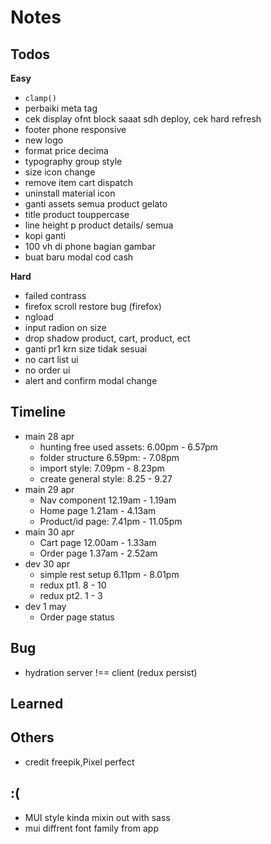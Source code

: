 # Notes

## Todos
**Easy**
- `clamp()`
- perbaiki meta tag
- cek display ofnt block saaat sdh deploy, cek hard refresh
- footer phone responsive
- new logo
- format price decima
- typography group style
- size icon change
- remove item cart dispatch
- uninstall material icon
- ganti assets semua product gelato
- title product touppercase
- line height p product details/ semua
- kopi ganti
- 100 vh di phone bagian gambar
- buat baru modal cod cash

**Hard**
- failed contrass
- firefox scroll restore bug (firefox)
- ngload
- input radion on size
- drop shadow product, cart, product, ect
- ganti pr1 krn size tidak sesuai
- no cart list ui
- no order ui
- alert and confirm modal change

## Timeline
- main 28 apr
  - hunting free used assets: 6.00pm - 6.57pm
  - folder structure 6.59pm: - 7.08pm
  - import style: 7.09pm - 8.23pm
  - create general style: 8.25 - 9.27
- main 29 apr
  - Nav component 12.19am - 1.19am
  - Home page 1.21am - 4.13am
  - Product/id page: 7.41pm - 11.05pm
- main 30 apr
  - Cart page 12.00am - 1.33am
  - Order page 1.37am - 2.52am
- dev 30 apr
  - simple rest setup 6.11pm - 8.01pm
  - redux pt1. 8 - 10
  - redux pt2. 1 - 3
- dev 1 may
  - Order page status

## Bug
- hydration server !== client (redux persist)

## Learned

## Others
- credit freepik,Pixel perfect

## :\(
- MUI style kinda mixin out with sass
- mui diffrent font family from app

